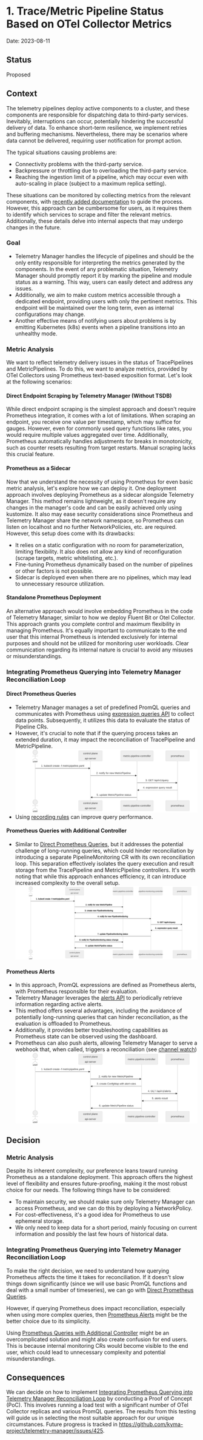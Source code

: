 # 1. Trace/Metric Pipeline Status Based on OTel Collector Metrics

Date: 2023-08-11

## Status

Proposed

## Context

The telemetry pipelines deploy active components to a cluster, and these components are responsible for dispatching data to third-party services.
Inevitably, interruptions can occur, potentially hindering the successful delivery of data.
To enhance short-term resilience, we implement retries and buffering mechanisms.
Nevertheless, there may be scenarios where data cannot be delivered, requiring user notification for prompt action.

The typical situations causing problems are:

* Connectivity problems with the third-party service.
* Backpressure or throttling due to overloading the third-party service.
* Reaching the ingestion limit of a pipeline, which may occur even with auto-scaling in place (subject to a maximum replica setting).

These situations can be monitored by collecting metrics from the relevant components, with [recently added documentation](https://github.com/kyma-project/telemetry-manager/pull/423) to guide the process.
However, this approach can be cumbersome for users, as it requires them to identify which services to scrape and filter the relevant metrics.
Additionally, these details delve into internal aspects that may undergo changes in the future.

### Goal

* Telemetry Manager handles the lifecycle of pipelines and should be the only entity responsible for interpreting the metrics generated by the components.
In the event of any problematic situation, Telemetry Manager should promptly report it by marking the pipeline and module status as a warning. This way, users can easily detect and address any issues.
* Additionally, we aim to make custom metrics accessible through a dedicated endpoint, providing users with only the pertinent metrics. This endpoint will be maintained over the long term, even as internal configurations may change.
* Another effective means of notifying users about problems is by emitting Kubernetes (k8s) events when a pipeline transitions into an unhealthy mode.

### Metric Analysis

We want to reflect telemetry delivery issues in the status of TracePipelines and MetricPipelines. To do this, we want to analyze metrics, provided by OTel Collectors using Prometheus text-based exposition format. Let's look at the following scenarios:

#### Direct Endpoint Scraping by Telemetry Manager (Without TSDB)

While direct endpoint scraping is the simplest approach and doesn't require Prometheus integration, it comes with a lot of limitations.
When scraping an endpoint, you receive one value per timestamp, which may suffice for gauges. However, even for commonly used query functions like rates, you would require multiple values aggregated over time.
Additionally, Prometheus automatically handles adjustments for breaks in monotonicity, such as counter resets resulting from target restarts. Manual scraping lacks this crucial feature.

#### Prometheus as a Sidecar

Now that we understand the necessity of using Prometheus for even basic metric analysis, let's explore how we can deploy it.
One deployment approach involves deploying Prometheus as a sidecar alongside Telemetry Manager.
This method remains lightweight, as it doesn't require any changes in the manager's code and can be easily achieved only using kustomize.
It also may ease security considerations since Prometheus and Telemetry Manager share the network namespace, so Prometheus can listen on localhost and no further NetworkPolicies, etc. are required.
However, this setup does come with its drawbacks:

* It relies on a static configuration with no room for parameterization, limiting flexibility. It also does not allow any kind of reconfiguration (scrape targets, metric whitelisting, etc.).
* Fine-tuning Prometheus dynamically based on the number of pipelines or other factors is not possible.
* Sidecar is deployed even when there are no pipelines, which may lead to unnecessary resource utilization.

#### Standalone Prometheus Deployment

An alternative approach would involve embedding Prometheus in the code of Telemetry Manager, similar to how we deploy Fluent Bit or Otel Collector.
This approach grants you complete control and maximum flexibility in managing Prometheus.
It's equally important to communicate to the end user that this internal Prometheus is intended exclusively for internal purposes and should not be utilized for monitoring user workloads.
Clear communication regarding its internal nature is crucial to avoid any misuses or misunderstandings.

### Integrating Prometheus Querying into Telemetry Manager Reconciliation Loop

#### Direct Prometheus Queries

* Telemetry Manager manages a set of predefined PromQL queries and communicates with Prometheus using [expression queries API](https://prometheus.io/docs/prometheus/latest/querying/api/#expression-queries) to collect data points.
  Subsequently, it utilizes this data to evaluate the status of Pipeline CRs.
* However, it's crucial to note that if the querying process takes an extended duration, it may impact the reconciliation of TracePipeline and MetricPipeline.
![Prometheus Integration using Direct Queries](../assets/prom-integration-direct-queries-flow.svg "Prometheus Integration using Direct Queries")
* Using [recording rules](https://prometheus.io/docs/prometheus/latest/configuration/recording_rules/) can improve query performance.

#### Prometheus Queries with Additional Controller

* Similar to [Direct Prometheus Queries](#direct-prometheus-queries), but it addresses the potential challenge of long-running queries, which could hinder reconciliation by introducing a separate PipelineMonitoring CR with its own reconciliation loop.
  This separation effectively isolates the query execution and result storage from the TracePipeline and MetricPipeline controllers.
  It's worth noting that while this approach enhances efficiency, it can introduce increased complexity to the overall setup.
![Prometheus Integration with Additional Controller](../assets/prom-integration-extra-ctrl-flow.svg "Prometheus Integration with Additional Controller")

#### Prometheus Alerts

* In this approach, PromQL expressions are defined as Prometheus alerts, with Prometheus responsible for their evaluation.
* Telemetry Manager leverages the [alerts API](https://prometheus.io/docs/prometheus/latest/querying/api/#alerts) to periodically retrieve information regarding active alerts.
* This method offers several advantages, including the avoidance of potentially long-running queries that can hinder reconciliation, as the evaluation is offloaded to Prometheus.
* Additionally, it provides better troubleshooting capabilities as Prometheus state can be observed using the dashboard.
* Prometheus can also push alerts, allowing Telemetry Manager to serve a webhook that, when called, triggers a reconciliation (see [channel watch](https://github.com/kubernetes-sigs/controller-runtime/blob/818a2e12a70c7a6d263edd180695e4448d2de823/pkg/source/example_test.go#L42))
![Prometheus Integration using Alerts](../assets/prom-integration-alerts-flow.svg "Prometheus Integration using Alerts")

## Decision

### Metric Analysis

Despite its inherent complexity, our preference leans toward running Prometheus as a standalone deployment. This approach offers the highest level of flexibility and ensures future-proofing, making it the most robust choice for our needs.
The following things have to be considered:

* To maintain security, we should make sure only Telemetry Manager can access Prometheus, and we can do this by deploying a NetworkPolicy.
* For cost-effectiveness, it's a good idea for Prometheus to use ephemeral storage.
* We only need to keep data for a short period, mainly focusing on current information and possibly the last few hours of historical data.

### Integrating Prometheus Querying into Telemetry Manager Reconciliation Loop

To make the right decision, we need to understand how querying Prometheus affects the time it takes for reconciliation. If it doesn't slow things down significantly (since we will use basic PromQL functions and deal with a small number of timeseries), we can go with [Direct Prometheus Queries](#direct-prometheus-queries).

However, if querying Prometheus does impact reconciliation, especially when using more complex queries, then [Prometheus Alerts](#prometheus-alerts) might be the better choice due to its simplicity.

Using [Prometheus Queries with Additional Controller](#prometheus-queries-with-additional-controller) might be an overcomplicated solution and might also create confusion for end users. This is because internal monitoring CRs would become visible to the end user, which could lead to unnecessary complexity and potential misunderstandings.

## Consequences

We can decide on how to implement [Integrating Prometheus Querying into Telemetry Manager Reconciliation Loop](#integrating-prometheus-querying-into-telemetry-manager-reconciliation-loop) by conducting a Proof of Concept (PoC). This involves running a load test with a significant number of OTel Collector replicas and various PromQL queries. The results from this testing will guide us in selecting the most suitable approach for our unique circumstances.
Future progress is tracked in <https://github.com/kyma-project/telemetry-manager/issues/425>.

